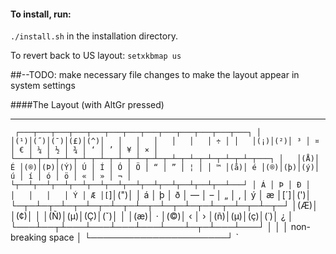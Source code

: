 #### To install, run:

`
./install.sh
`
in the installation directory.

To revert back to US layout:
`
setxkbmap us
`

##--TODO:
make necessary file changes to make the layout appear in system settings

####The Layout (with AltGr pressed)

-------------------------------
`
┌───┬───┬───┬───┬───┬───┬───┬───┬───┬───┬───┬───┬───┐
│   │(¹)│(˝)│(¯)│(£)│(^)│   │   │   │   │   │   │ ÷ │
│   │(¡)│(²)│ ³ │ ¤ │ € │ ¼ │ ½ │ ¾ │ ‘ │ ’ │ ¥ │ × │
└───┴─┬─┴─┬─┴─┬─┴─┬─┴─┬─┴─┬─┴─┬─┴─┬─┴─┬─┴─┬─┴─┬─┴─┬─┴─┬───┐
      │   │(Å)│ É │(®)│(Þ)│(Ý)│ Ú │ Í │ Ó │ Ö │ “ │ ” │ ¦ │
      │ ™ │(å)│ é │(®)│(þ)│(ý)│ ú │ í │ ó │ ö │ « │ » │ ¬ │
      └┬──┴┬──┴┬──┴┬──┴┬──┴┬──┴┬──┴┬──┴┬──┴┬──┴┬──┴┬──┴───┘
       │ Á │ Þ │ Ð │   │   │   │   │ Ý │ Æ │[`]│(")│
       │ á │ þ │ ð │ — │ – │ „ │ ‚ │ ý │ æ │[´]│(')│
       └─┬─┴─┬─┴─┬─┴─┬─┴─┬─┴─┬─┴─┬─┴─┬─┴─┬─┴─┬─┴─┬─┘
         │(Æ)│   │(¢)│   │   │(Ñ)│(µ)│(Ç)│(ˇ)│   │
         │(æ)│ · │(©)│ ‹ │ › │(ñ)│(µ)│(ç)│(˙)│ ¿ │
         └───┴──┬┴───┴───┴───┴───┴───┴─┬─┴───┴───┘
                │                      │
                │  non-breaking space  │
                └──────────────────────┘
`


